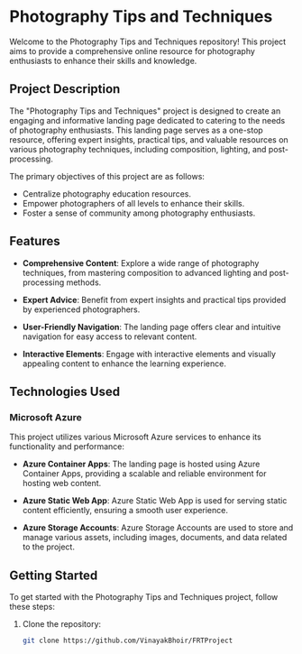 # Photography Tips and Techniques

Welcome to the Photography Tips and Techniques repository! This project aims to provide a comprehensive online resource for photography enthusiasts to enhance their skills and knowledge.

## Project Description

The "Photography Tips and Techniques" project is designed to create an engaging and informative landing page dedicated to catering to the needs of photography enthusiasts. This landing page serves as a one-stop resource, offering expert insights, practical tips, and valuable resources on various photography techniques, including composition, lighting, and post-processing.

The primary objectives of this project are as follows:
- Centralize photography education resources.
- Empower photographers of all levels to enhance their skills.
- Foster a sense of community among photography enthusiasts.

## Features

- **Comprehensive Content**: Explore a wide range of photography techniques, from mastering composition to advanced lighting and post-processing methods.

- **Expert Advice**: Benefit from expert insights and practical tips provided by experienced photographers.

- **User-Friendly Navigation**: The landing page offers clear and intuitive navigation for easy access to relevant content.

- **Interactive Elements**: Engage with interactive elements and visually appealing content to enhance the learning experience.

## Technologies Used

### Microsoft Azure

This project utilizes various Microsoft Azure services to enhance its functionality and performance:

- **Azure Container Apps**: The landing page is hosted using Azure Container Apps, providing a scalable and reliable environment for hosting web content.

- **Azure Static Web App**: Azure Static Web App is used for serving static content efficiently, ensuring a smooth user experience.

- **Azure Storage Accounts**: Azure Storage Accounts are used to store and manage various assets, including images, documents, and data related to the project.

## Getting Started

To get started with the Photography Tips and Techniques project, follow these steps:

1. Clone the repository:
   ```bash
   git clone https://github.com/VinayakBhoir/FRTProject
